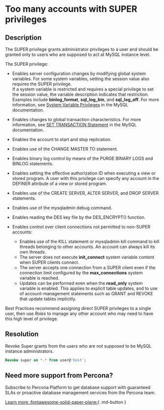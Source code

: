 # Too many accounts with SUPER privileges

## Description

The SUPER privilege grants administrator privileges to a user and should be granted only to users who are supposed to act at MySQL instance level. 

The SUPER privilege:

- Enables server configuration changes by modifying global system variables. For some system variables, setting the session value also requires the SUPER privilege.  <br/>
 If a system variable is restricted and requires a special privilege to set the session value, the variable description indicates that restriction. Examples include **binlog_format**, **sql_log_bin**, and **sql_log_off**. For more information, see [System Variable Privileges](https://dev.mysql.com/doc/refman/5.7/en/system-variable-privileges.html) in the MySQL documentation.

- Enables changes to global transaction characteristics. For more information, see [SET TRANSACTION Statement](https://dev.mysql.com/doc/refman/5.7/en/set-transaction.html) in the MySQL documentation. 
- Enables the account to start and stop replication.
- Enables use of the CHANGE MASTER TO statement.
- Enables binary log control by means of the PURGE BINARY LOGS and BINLOG statements.
- Enables setting the effective authorization ID when executing a view or stored program. A user with this privilege can specify any account in the DEFINER attribute of a view or stored program.
- Enables use of the CREATE SERVER, ALTER SERVER, and DROP SERVER statements.
- Enables use of the mysqladmin debug command.
- Enables reading the DES key file by the DES_ENCRYPT() function.
- Enables control over client connections not permitted to non-SUPER accounts:
	- Enables use of the KILL statement or mysqladmin kill command to kill threads belonging to other accounts. An account can always kill its own threads.
	- The server does not execute **init_connect** system variable content when SUPER clients connect.
	- The server accepts one connection from a SUPER client even if the connection limit configured by the **max_connections** system variable is reached.
	- Updates can be performed even when the **read_only** system variable is enabled. 
	This applies to explicit table updates, and to use of account-management statements such as GRANT and REVOKE that update tables implicitly.

Best Practices recommend assigning direct SUPER privileges to a single user, then use _Roles_ to manage any other account who may need to have this high level of privilege.

## Resolution

Revoke Super grants from the users who are not supposed to be MySQL instance administrators.

```sql
Revoke super on *.* from user@'host';
```

## Need more support from Percona?

Subscribe to Percona Platform to get database support with guaranteed SLAs or proactive database management services from the Percona team.

[Learn more :fontawesome-solid-paper-plane:](https://per.co.na/subscribe){ .md-button }
